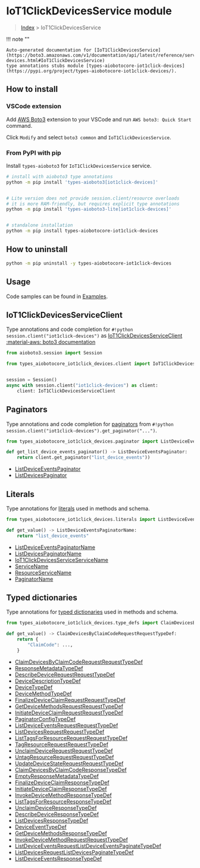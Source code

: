 # IoT1ClickDevicesService module

> [Index](../README.md) > IoT1ClickDevicesService


!!! note ""

    Auto-generated documentation for [IoT1ClickDevicesService](https://boto3.amazonaws.com/v1/documentation/api/latest/reference/services/iot1click-devices.html#IoT1ClickDevicesService)
    type annotations stubs module [types-aiobotocore-iot1click-devices](https://pypi.org/project/types-aiobotocore-iot1click-devices/).

## How to install

### VSCode extension

Add [AWS Boto3](https://marketplace.visualstudio.com/items?itemName=Boto3typed.boto3-ide)
extension to your VSCode and run `AWS boto3: Quick Start` command.

Click `Modify` and select `boto3 common` and `IoT1ClickDevicesService`.

### From PyPI with pip

Install `types-aioboto3` for `IoT1ClickDevicesService` service.

```bash
# install with aioboto3 type annotations
python -m pip install 'types-aioboto3[iot1click-devices]'


# Lite version does not provide session.client/resource overloads
# it is more RAM-friendly, but requires explicit type annotations
python -m pip install 'types-aioboto3-lite[iot1click-devices]'


# standalone installation
python -m pip install types-aiobotocore-iot1click-devices
```



## How to uninstall

```bash
python -m pip uninstall -y types-aiobotocore-iot1click-devices
```

## Usage

Code samples can be found in [Examples](./usage.md).

## IoT1ClickDevicesServiceClient

Type annotations and code completion for  `#!python session.client("iot1click-devices")` as [IoT1ClickDevicesServiceClient](./client.md)
[:material-aws: boto3 documentation](https://boto3.amazonaws.com/v1/documentation/api/latest/reference/services/iot1click-devices.html#IoT1ClickDevicesService.Client)

```python title="Usage example"
from aioboto3.session import Session

from types_aiobotocore_iot1click_devices.client import IoT1ClickDevicesServiceClient


session = Session()
async with session.client("iot1click-devices") as client:
    client: IoT1ClickDevicesServiceClient
```


## Paginators

Type annotations and code completion for
[paginators](./paginators.md)
from `#!python session.client("iot1click-devices").get_paginator("...")`.

```python title="Usage example"
from types_aiobotocore_iot1click_devices.paginator import ListDeviceEventsPaginator

def get_list_device_events_paginator() -> ListDeviceEventsPaginator:
    return client.get_paginator("list_device_events"))
```

- [ListDeviceEventsPaginator](./paginators.md#listdeviceeventspaginator)
- [ListDevicesPaginator](./paginators.md#listdevicespaginator)








## Literals

Type annotations for [literals](./literals.md) used in methods and schema.

```python title="Usage example"
from types_aiobotocore_iot1click_devices.literals import ListDeviceEventsPaginatorName

def get_value() -> ListDeviceEventsPaginatorName:
    return "list_device_events"
```

- [ListDeviceEventsPaginatorName](./literals.md#listdeviceeventspaginatorname)
- [ListDevicesPaginatorName](./literals.md#listdevicespaginatorname)
- [IoT1ClickDevicesServiceServiceName](./literals.md#iot1clickdevicesserviceservicename)
- [ServiceName](./literals.md#servicename)
- [ResourceServiceName](./literals.md#resourceservicename)
- [PaginatorName](./literals.md#paginatorname)




## Typed dictionaries

Type annotations for [typed dictionaries](./type_defs.md) used in methods and schema.

```python title="Usage example"
from types_aiobotocore_iot1click_devices.type_defs import ClaimDevicesByClaimCodeRequestRequestTypeDef

def get_value() -> ClaimDevicesByClaimCodeRequestRequestTypeDef:
    return {
        "ClaimCode": ...,
    }
```

- [ClaimDevicesByClaimCodeRequestRequestTypeDef](./type_defs.md#claimdevicesbyclaimcoderequestrequesttypedef)
- [ResponseMetadataTypeDef](./type_defs.md#responsemetadatatypedef)
- [DescribeDeviceRequestRequestTypeDef](./type_defs.md#describedevicerequestrequesttypedef)
- [DeviceDescriptionTypeDef](./type_defs.md#devicedescriptiontypedef)
- [DeviceTypeDef](./type_defs.md#devicetypedef)
- [DeviceMethodTypeDef](./type_defs.md#devicemethodtypedef)
- [FinalizeDeviceClaimRequestRequestTypeDef](./type_defs.md#finalizedeviceclaimrequestrequesttypedef)
- [GetDeviceMethodsRequestRequestTypeDef](./type_defs.md#getdevicemethodsrequestrequesttypedef)
- [InitiateDeviceClaimRequestRequestTypeDef](./type_defs.md#initiatedeviceclaimrequestrequesttypedef)
- [PaginatorConfigTypeDef](./type_defs.md#paginatorconfigtypedef)
- [ListDeviceEventsRequestRequestTypeDef](./type_defs.md#listdeviceeventsrequestrequesttypedef)
- [ListDevicesRequestRequestTypeDef](./type_defs.md#listdevicesrequestrequesttypedef)
- [ListTagsForResourceRequestRequestTypeDef](./type_defs.md#listtagsforresourcerequestrequesttypedef)
- [TagResourceRequestRequestTypeDef](./type_defs.md#tagresourcerequestrequesttypedef)
- [UnclaimDeviceRequestRequestTypeDef](./type_defs.md#unclaimdevicerequestrequesttypedef)
- [UntagResourceRequestRequestTypeDef](./type_defs.md#untagresourcerequestrequesttypedef)
- [UpdateDeviceStateRequestRequestTypeDef](./type_defs.md#updatedevicestaterequestrequesttypedef)
- [ClaimDevicesByClaimCodeResponseTypeDef](./type_defs.md#claimdevicesbyclaimcoderesponsetypedef)
- [EmptyResponseMetadataTypeDef](./type_defs.md#emptyresponsemetadatatypedef)
- [FinalizeDeviceClaimResponseTypeDef](./type_defs.md#finalizedeviceclaimresponsetypedef)
- [InitiateDeviceClaimResponseTypeDef](./type_defs.md#initiatedeviceclaimresponsetypedef)
- [InvokeDeviceMethodResponseTypeDef](./type_defs.md#invokedevicemethodresponsetypedef)
- [ListTagsForResourceResponseTypeDef](./type_defs.md#listtagsforresourceresponsetypedef)
- [UnclaimDeviceResponseTypeDef](./type_defs.md#unclaimdeviceresponsetypedef)
- [DescribeDeviceResponseTypeDef](./type_defs.md#describedeviceresponsetypedef)
- [ListDevicesResponseTypeDef](./type_defs.md#listdevicesresponsetypedef)
- [DeviceEventTypeDef](./type_defs.md#deviceeventtypedef)
- [GetDeviceMethodsResponseTypeDef](./type_defs.md#getdevicemethodsresponsetypedef)
- [InvokeDeviceMethodRequestRequestTypeDef](./type_defs.md#invokedevicemethodrequestrequesttypedef)
- [ListDeviceEventsRequestListDeviceEventsPaginateTypeDef](./type_defs.md#listdeviceeventsrequestlistdeviceeventspaginatetypedef)
- [ListDevicesRequestListDevicesPaginateTypeDef](./type_defs.md#listdevicesrequestlistdevicespaginatetypedef)
- [ListDeviceEventsResponseTypeDef](./type_defs.md#listdeviceeventsresponsetypedef)

